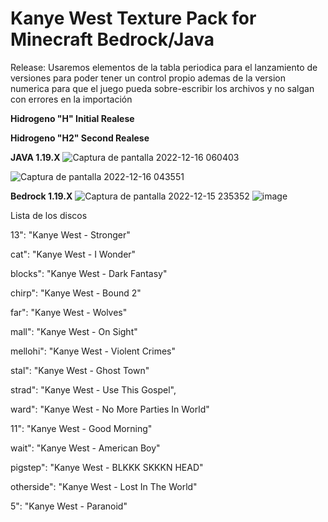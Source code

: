 # Kanye West Texture Pack for Minecraft Bedrock/Java

Release:
Usaremos elementos de la tabla periodica para el lanzamiento de versiones para poder tener un control propio ademas de la version numerica para que el juego pueda sobre-escribir los archivos y no salgan con errores en la importación 

**Hidrogeno "H" Initial Realese**

**Hidrogeno "H2" Second Realese**

**JAVA 1.19.X**
![Captura de pantalla 2022-12-16 060403](https://user-images.githubusercontent.com/73773940/208200965-beb138b0-f128-40e1-a4bd-7bd3578998e3.png)

![Captura de pantalla 2022-12-16 043551](https://user-images.githubusercontent.com/73773940/208200977-2ccf1b9e-0596-4f1a-b41f-306a569dce98.png)

**Bedrock 1.19.X**
![Captura de pantalla 2022-12-15 235352](https://user-images.githubusercontent.com/73773940/208201109-276db4bd-f459-47ba-87a5-c8e1df59775a.png)
![image](https://user-images.githubusercontent.com/73773940/208201247-9c994d96-efb5-4e37-90fb-b17422f6900e.png)




Lista de los discos

13": "Kanye West -  Stronger"

cat": "Kanye West - I Wonder"

blocks": "Kanye West - Dark Fantasy"

chirp": "Kanye West - Bound 2"

far": "Kanye West - Wolves"

mall": "Kanye West - On Sight"

mellohi": "Kanye West - Violent Crimes"

stal": "Kanye West - Ghost Town"

strad": "Kanye West - Use This Gospel",

ward": "Kanye West - No More Parties In World"

11": "Kanye West - Good Morning"

wait": "Kanye West - American Boy"

pigstep": "Kanye West - BLKKK SKKKN HEAD"

otherside": "Kanye West - Lost In The World"

5": "Kanye West - Paranoid"
